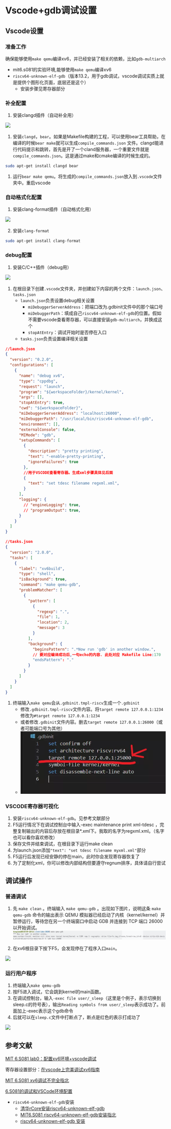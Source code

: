 # Vscode+gdb调试设置

## Vscode设置

### 准备工作

确保能够使用```make qemu```编译xv6，并已经安装了相关的依赖，比如```gdb-multiarch```

* mit6.s081的实验环境,能够使用```make qemu```编译xv6
* ```riscv64-unknown-elf-gdb```（版本13.2，用于gdb调试，vscode调试实质上就是提供个图形化页面，底层还是这个）
  * 安装步骤见寄存器部分
<!-- ```bash
sudo apt-get install gdb-multiarch
``` -->

### 补全配置

1. 安装clangd插件（自动补全用）

<image src="./images/clangd.png" width="50%">

1. 安装```clangd```，```bear```。如果是Makefile构建的工程，可以使用bear工具帮助，在编译的时候```bear make```就可以生成```compile_commands.json``` 文件。clangd能进行代码提示和跳转，首先是开了一个cland服务器，一个重要文件就是```compile_commands.json```。这是通过make和cmake编译的时候生成的。
```bash
sudo apt-get install clangd bear
```

1. 运行```bear make qemu```。将生成的```compile_commands.json```放入到```.vscode```文件夹中。重启vscode

### 自动格式化配置

1. 安装clang-format插件（自动格式化用）

<image src="./images/format.png" width="50%">

2. 安装```clang-format```
```bash
sudo apt-get install clang-format
```

### debug配置

1. 安装C/C++插件（debug用）

<image src="./images/C++.png" width="50%">

1. 在根目录下创建```.vscode```文件夹，并创建如下内容的两个文件：```launch.json```、```tasks.json```
   *  ```launch.json```负责设置debug相关设置
      *  ```miDebuggerServerAddress```：把端口改为.gdbinit文件中的那个端口号
      *  ```miDebuggerPath```：填成自己```riscv64-unknown-elf-gdb```的位置。假如不需要vscode查看寄存器，可以直接安装```gdb-multiarch```，并换成这个
      *  ```stopAtEntry```：调试开始时是否停在入口
   *  ```tasks.json```负责设置编译相关设置
```json
//launch.json
{
  "version": "0.2.0",
  "configurations": [
    {
      "name": "debug xv6",
      "type": "cppdbg",
      "request": "launch",
      "program": "${workspaceFolder}/kernel/kernel",
      "args": [],
      "stopAtEntry": true,
      "cwd": "${workspaceFolder}",
      "miDebuggerServerAddress": "localhost:26000",
      "miDebuggerPath": "/usr/local/bin/riscv64-unknown-elf-gdb",
      "environment": [],
      "externalConsole": false,
      "MIMode": "gdb",
      "setupCommands": [
        {
          "description": "pretty printing",
          "text": "-enable-pretty-printing",
          "ignoreFailures": true
        },
        //用于VSCODE查看寄存器。生成xml步骤具体见后面
        {
          "text": "set tdesc filename regxml.xml",
        }
      ],
      "logging": {
        // "engineLogging": true,
        // "programOutput": true,
      }
    }
  ]
}
```
```json
//tasks.json
{
  "version": "2.0.0",
  "tasks": [
    {
      "label": "xv6build",
      "type": "shell",
      "isBackground": true,
      "command": "make qemu-gdb",
      "problemMatcher": [
        {
          "pattern": [
            {
              "regexp": ".",
              "file": 1,
              "location": 2,
              "message": 3
            }
          ],
          "background": {
            "beginsPattern": ".*Now run 'gdb' in another window.",
            // 要对应编译成功后,一句echo的内容. 此处对应 Makefile Line:170
            "endsPattern": "."
          }
        }
      ]
    }
  ]
}
```

1. 终端输入```make qemu```会从```.gdbinit.tmpl-riscv```生成一个```.gdbinit```
   * 修改```.gdbinit.tmpl-riscv```文件内容。将```target remote 127.0.0.1:1234```修改为```#target remote 127.0.0.1:1234```
   * 或者修改```.gdbinit```文件内容。删去```target remote 127.0.0.1:26000```（或者可能端口号为其他）
   * ![image](./images/gdbinit.png)

### VSCODE寄存器可视化

1. 安装```riscv64-unknown-elf-gdb```。见参考文献部分
2. F5运行情况下在调试控制台中输入-exec maintenance print xml-tdesc ，完整复制输出的内容后存放在根目录*.xml下。我取的名字为regxml.xml。（名字也可以看你喜欢修改）
3. 保存文件并结束调试，在根目录下运行make clean
4. 为launch.json添加```"text": "set tdesc filename myxml.xml"```部分
5. F5运行后发现已经安静的停在main，此时你会发现寄存器恢复了
6. 为了定制化xml，你可以修改内部结构但要遵守regnum排序，具体请自行尝试

## 调试操作

### 普通调试

1. 先 ```make clean``` 。终端输入 ```make qemu-gdb``` 。出现如下图片，说明这条 ```make qemu-gdb``` 命令的输出表示 QEMU 模拟器已经启动了内核（kernel/kernel）并暂停运行，等待您在另一个终端窗口中启动 GDB 并连接到 TCP 端口 26000 以开始调试。
![image](./images/qemu-gdb.png)

2. 在xv6根目录下按下F5，会发现停在了程序入口```main```。
<image src="./images/debug-main.png" width="50%">

### 运行用户程序

1. 终端输入```make qemu-gdb```
2. 按F5进入调试，它会跳到kernel的main函数。
3. 在调试控制台，输入```-exec file user/_sleep```（这里是个例子，表示切换到sleep.c的符号表），输出```Reading symbols from user/_sleep```表示成功了。前面加上-exec表示这个gdb命令
4. 后就可以在```sleep.c```文件中打断点了，断点是红色的表示打成功了

<image src="./images/debug-sleep.png" width="50%">

## 参考文献

[MIT 6.S081 lab0：配置xv6环境+vscode调试](https://acmicpc.top/2024/02/08/MIT-6.S081-lab0-%E9%85%8D%E7%8E%AF%E5%A2%83/#%E4%BD%BF%E7%94%A8VScode-gdb%E8%B0%83%E8%AF%95)

寄存器设置部分：[在vscode上完美调试xv6指南](https://zhuanlan.zhihu.com/p/567525198)

[MIT 6.S081 xv6调试不完全指北](https://www.cnblogs.com/KatyuMarisaBlog/p/13727565.html)

[6.S081的调试和VSCode环境配置](https://www.cnblogs.com/KatyuMarisaBlog/p/13727565.html)

* ```riscv64-unknown-elf-gdb```安装
  * [清华rCore安装riscv64-unknown-elf-gdb](https://rcore-os.cn/rCore-Tutorial-deploy/docs/pre-lab/gdb.html)
  * [MIT6.S081 riscv64-unknown-elf-gdb安装指北](https://rcore-os.cn/rCore-Tutorial-deploy/docs/pre-lab/gdb.html)
  * [riscv64-unknown-elf-gdb 安装](https://blog.csdn.net/qq_45228845/article/details/145516251)